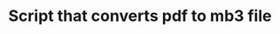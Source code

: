 # Script that converts pdf to mb3 file
<p align="center">
  <img scr='https://fiverr-res.cloudinary.com/t_main1,q_auto,f_auto/gigs/305721152/original/72b50250a1ab4c1944c792383c4abb35249b29bc.jpg' />
  </p>
